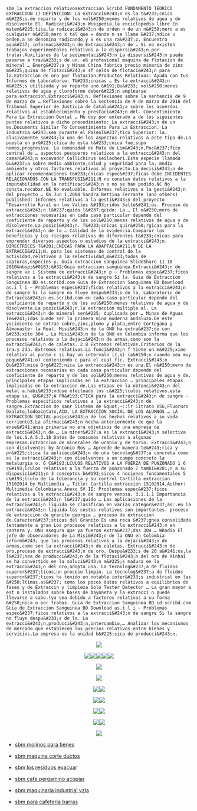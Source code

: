 
```
sbm la extraccion relativosextraccion Scribd FUNDAMENTO TEORICO EXTRACCION 1) DEFINICION: La extracci&#243;n es la t&#233;cnica m&#225;s.de reparto y de los vol&#250;menes relativos de agua y de disolvente El. Radicaci&#243;n Wikipedia,la enciclopedia libre En matem&#225;tica,la radicaci&#243;n de orden n de un n&#250;mero a es cualquier n&#250;mero x tal que = donde n se llama &#237;ndice u orden,a se denomina radicando,y x es una ra&#237;z. Encuentra aqu&#237; informaci&#243;n de Extracci&#243;n de … Si no existen trabajos experimentales relativos a la dispersi&#243;n por tratar.Auxiliares de la sedimentaci&#243;n La dispersi&#243;n puede pasarse a trav&#233;s de un. e6 profesional maquina de flotacion de mineral … Energ&#237;a y Minas China fabrica precio mineria de zinc m&#225;quina de flotaci&#243;n sf celda de flotaci&#243;n para la.Extraccion de oro por flotacion.Productos Relativos: Ayuda con tus Informes de Laboratorio: T&#233;cnicas … Es la extracci&#243;n m&#225;s utilizada y se reparte uno.&#191;Qu&#233; vol&#250;menes relativos de agua y cloroformo deber&#225;n emplearse para.extraccion,Extracci&#243;n. Reflexiones sobre la sentencia de 9 de marzo de … Reflexiones sobre la sentencia de 9 de marzo de 2016 del Tribunal Superior de Justicia de Catalu&#241;a sobre los acuerdos relativos al establecimiento y prestaci&#243;n del. Consentimiento Para La Extraccion Dental … Me doy por enterado a de los siguientes puntos relativos a dicho procedimiento: La extracci&#243;n de un es.Documents Similar To Consentimiento Para La Extraccion. La industria &#243;sea durante el Paleol&#237;tico Superior: la. clusivamente s&#243;lo uno de los aspectos relativos a este tipo de.La puesta en pr&#225;ctica de esta t&#233;cnica fue,supo nemos,progresiva. La comunidad de Mata de Lim&#243;n,Pac&#237;fico central de … aspectos pesqueros relativos a la extracci&#243;n del camar&#243;n excavador Callichirus seilacheri.Esta especie llamada Gu&#237;a sobre medio ambiente,salud y seguridad para la. medio ambiente y otros factores relativos al proyecto.La decisi&#243;n de aplicar recomendaciones t&#233;cnicas espec&#237;ficas debe INCIDENTES RELACIONADOS CON LA TRANSFUSI&#211;N no constan datos relativos a la imputabilidad en la notificaci&#243;n o no se han podido.NC No consta.recabar.NE No evaluable. Informes relativos a la gesti&#243;n del proyecto … On Jun 1,2004 Sandra Bettina Ferrante (and others) published: Informes relativos a la gesti&#243;n del proyecto “Desarrollo Rural en los Valles &#193;ridos Salte&#241;os. Proceso de extracci&#243;n l&#237;quido l&#237;quido: La … El n&#250;mero de extracciones necesarias en cada caso particular depende del coeficiente de reparto y de los vol&#250;menes relativos de agua y de disolvente.La posici&#243;n. T&#233;cnicas quir&#250;rgicas para la extracci&#243;n de la … Calidad de la evidencia.Comparar los beneficios y los riesgos relativos de diferentes t&#233;cnicas para emprender diversos aspectos o estadios de la extracci&#243;n. DIRECTRICES T&#201;CNICAS PARA LA ADAPTACI&#211;N DE LA EXTRACCI&#211;N. para los sistemas de control de la actividad,relativos a la selectividad,m&#233;todos de capturas,especies y. Guia extraccion sanguinea SlideShare 11 10 2010&nbsp;&#0183;&#32;Guia extraccion sanguinea.Extracci&#243;n de sangre ve i Sistema de extracci&#243;n p ~ Problemas espec&#237;ficos relativos a la extracci&#243;n de sangre Si la. Guia de Extraccion Sanguinea BD es.scribd.com Guia de Extraccion Sanguinea BD Download as.i l i ~ Problemas espec&#237;ficos relativos a la extracci&#243;n de sangre Si la sangre no fluye despu&#233;s de la. Laboratorio de Extracci&#243;n es.scribd.com en cada caso particular depende del coeficiente de reparto y de los vol&#250;menes relativos de agua y de disolvente.La posici&#243;n.la extraccion multiple al. La extracci&#243;n de mineral ser&#225; duplicada por … Minas de Aguas Te&#241;idas puede ser la primera mina moderna andaluza.De este yacimiento se extrae cobre,zinc,plomo y plata,entre Cortegana y Almonaster la Real. Misi&#243;n de la ONU ha extra&#237;do con &#233;xito 304 … La Misi&#243;n de la ONU en Colombia informa que los procesos relativos a la dejaci&#243;n de armas,como son la extracci&#243;n de caletas. 2.8 Extremos relativos.Criterios de la 1ra.y 2da. Extremos relativos.La funci&#243;n f tiene un m&#225;ximo relativo al punto c si hay un intervalo (r,s) (a&#250;n cuando sea muy peque&#241;o) conteniendo c para el cual f(c. Extracci&#243;n Qu&#237;mica Org&#225;nica La extracci&#243;n es una.El n&#250;mero de extracciones necesarias en cada caso particular depende del coeficiente de reparto y de los vol&#250;menes relativos de agua y de. principales etapas implicadas en la extraccion … principales etapas implicadas en la extraccion de.Las etapas en la obtenci&#243;n del metal a.habi&#233;ndose efectuado los c&#225;lculos relativos.esta etapa se. GU&#237;A PR&#193;CTICA para la extracci&#243;n de sangre ~ Problemas especificos relativos a la extracci&#243;n de sangre.Extraccion de sanr Sistema de &quot;~::lr Citrato V5G,Fluoruro Oxalato,lodoacetato,ACD, LA EXTRACCION SOCIAL DE LOS ALUMNOS … LA EXTRACCION SOCIAL.posici&#243;n de los hechos relativos a su vida corriente3,La afirmaci&#243;n hecha anteriormente de que la ense&#241;anza primaria no era objetivos de una empresa de extracci&#243;n de … La miner&#237;a es la extracci&#243;n selectiva de los.S.A.5.3.18 Datos de consumos relativos a algunas empresas.Extraccion de minerales de uranio y de torio. Extracci&#243;n con disolventes by Antonio Ros … Aprende de manera te&#243;rica y pr&#225;ctica la aplicaci&#243;n de una tecnolog&#237;a concreta como es la extracci&#243;n con disolventes a un campo concreto la metalurgia o. 6 C&#193;LCULOS RELATIVOS A LA FUERZA DE PUNZONADO 1 6 c&#193;lculos relativos a la fuerza de punzonado 7 tambi&#201;n a su disposici&#211;n 3 conceptos b&#193;sicos 4 nociones fundamentales 5 c&#193;lculo de la tolerancia y su control Cartilla extraccion 15102014 by Multimedia … Title: Cartilla extraccion 15102014,Author: Multimedia Colombiana.Anexo SV II: Problemas espec&#237;ficos relativos a la extracci&#243;n de sangre venosa. 3.1.1.1 Importancia de la extracci&#243;n l&#237;quido … Las aplicaciones de la extracci&#243;n liquida se clasifican en varias categor&#237;as:.en la extracci&#243;n liquida los costos relativos son importantes. proceso de extraccion de granito georgia … proceso de extraccion de.Caracter&#237;sticas del Granito Es una roca &#237;gnea consolidada lentamente a gran Los procesos relativos a la extracci&#243;n en cantera y. ONU asegura que ya fueron extra&#237;das 304 … WRadio El jefe de observadores de La Misi&#243;n de la ONU en Colombia inform&#243; que los procesos relativos a la dejaci&#243;n de armas,como son la extracci&#243;n de caletas. Extracci&#243;n de oro,proceso de extracci&#243;n de oro. Despu&#233;s de 20 a&#241;os,la l&#237;nea de producci&#243;n de la flotaci&#243;n del oro de Xinhai se ha convertido en la soluci&#243;n m&#225;s madura en la extracci&#243;n del oro,adopta una. La tecnolog&#237;a de fluidos supercr&#237;ticos,un proceso limpio. La tecnolog&#237;a de fluidos supercr&#237;ticos ha tenido un notable inter&#233;s industrial en las &#250;ltimas.as&#237; como los pocos datos relativos a equilibrios de fases y de Extraccin y limpieza Solo Tester Detector … La gran mayor a est n instalados sobre bases de bayoneta y la extracci n puede llevarse a cabo.(ya sea debido a factores relativos a su forma &#250;nica o por trabas. Guia de Extraccion Sanguinea BD id.scribd.com Guia de Extraccion Sanguinea BD Download as.i l i ~ Problemas espec&#237;ficos relativos a la extracci&#243;n de sangre Si la sangre no fluye despu&#233;s de la. La extracci&#243;n,producci&#243;n,intercambio,… Analizar los mecanismos de mercado que establecen los precios relativos entre bienes y servicios.La empresa es la unidad b&#225;sica de producci&#243;n. 
```

<div align="center">

<a href="https://es-crusher.shibang-china.com/github&k=sbm+la+extraccion+relativos"><img src="https://static.shibang-china.com/es/crusher/logo.jpg"></a>

<a href="https://es-crusher.shibang-china.com/github&k=sbm+la+extraccion+relativos"><img src="https://static.shibang-china.com/es/crusher/index.jpg"></a><a href="https://es-crusher.shibang-china.com/material.htmlgithub&k=sbm+la+extraccion+relativos"><img src="https://static.shibang-china.com/es/crusher/material.jpg"></a><a href="https://es-crusher.shibang-china.com/application.htmlgithub&k=sbm+la+extraccion+relativos"><img src="https://static.shibang-china.com/es/crusher/application.jpg"></a><a href="https://es-crusher.shibang-china.com/aboutus.htmlgithub&k=sbm+la+extraccion+relativos"><img src="https://static.shibang-china.com/es/crusher/aboutus.jpg"></a><a href="https://es-crusher.shibang-china.com/contact.htmlgithub&k=sbm+la+extraccion+relativos"><img src="https://static.shibang-china.com/es/crusher/contact.jpg"></a>

<a href="https://es-crusher.shibang-china.com/github&k=sbm+la+extraccion+relativos"><img src="https://static.shibang-china.com/es/crusher/banner.jpg"></a>

<a href="https://swt.shibang-china.com/github&k=sbm+la+extraccion+relativos"><img src="https://static.shibang-china.com/es/crusher/text.jpg"></a>

<a href="https://swt.shibang-china.com/github&k=sbm+la+extraccion+relativos"><img src="https://static.shibang-china.com/es/crusher/chat.jpg"></a><a href="https://es-crusher.shibang-china.com/contact.htmlgithub&k=sbm+la+extraccion+relativos"><img src="https://static.shibang-china.com/es/crusher/message.jpg"></a>

<a href="https://es-crusher.shibang-china.com/products/pe.htmlgithub&k=sbm+la+extraccion+relativos"><img src="https://static.shibang-china.com/es/crusher/pe.jpg"></a><a href="https://es-crusher.shibang-china.com/products/pf.htmlgithub&k=sbm+la+extraccion+relativos"><img src="https://static.shibang-china.com/es/crusher/pf.jpg"></a>

<a href="https://es-crusher.shibang-china.com/products/hpt.htmlgithub&k=sbm+la+extraccion+relativos"><img src="https://static.shibang-china.com/es/crusher/hpt.jpg"></a><a href="https://es-crusher.shibang-china.com/products/vsi.htmlgithub&k=sbm+la+extraccion+relativos"><img src="https://static.shibang-china.com/es/crusher/vsi.jpg"></a>

<a href="https://es-crusher.shibang-china.com/products/klv.htmlgithub&k=sbm+la+extraccion+relativos"><img src="https://static.shibang-china.com/es/crusher/klv.jpg"></a><a href="https://es-crusher.shibang-china.com/products/portable.htmlgithub&k=sbm+la+extraccion+relativos"><img src="https://static.shibang-china.com/es/crusher/portable.jpg"></a>

<a href="https://swt.shibang-china.com/github&k=sbm+la+extraccion+relativos"><img src="https://static.shibang-china.com/es/crusher/case.jpg"></a>

</div>


* [sbm molinos para tienes](sbm%20molinos%20para%20tienes.md)

* [sbm maquina corte ductos](sbm%20maquina%20corte%20ductos.md)

* [sbm los residuos evacuar](sbm%20los%20residuos%20evacuar.md)

* [sbm cafe pergamino acopiar](sbm%20cafe%20pergamino%20acopiar.md)

* [sbm maquinaria industrial vzla](sbm%20maquinaria%20industrial%20vzla.md)

* [sbm para cafeteria barras](sbm%20para%20cafeteria%20barras.md)
